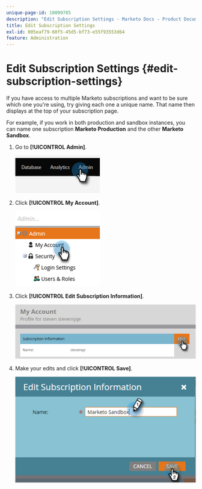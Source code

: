 ```yaml
---
unique-page-id: 10099785
description: "Edit Subscription Settings - Marketo Docs - Product Documentation"
title: Edit Subscription Settings
exl-id: 005eaf79-60f5-45d5-bf73-e55f93553d64
feature: Administration
---
```

# Edit Subscription Settings {#edit-subscription-settings}

If you have access to multiple Marketo subscriptions and want to be sure which one you're using, try giving each one a unique name. That name then displays at the top of your subscription page.

For example, if you work in both production and sandbox instances, you can name one subscription **Marketo Production** and the other **Marketo Sandbox**.

1. Go to **[!UICONTROL Admin]**.

   ![](assets/edit-subscription-settings-1.png)

1. Click **[!UICONTROL My Account]**.

   ![](assets/edit-subscription-settings-2.png)

1. Click **[!UICONTROL Edit Subscription Information]**.

   ![](assets/edit-subscription-settings-3.png)

1. Make your edits and click **[!UICONTROL Save]**.

   ![](assets/edit-subscription-settings-4.png)
